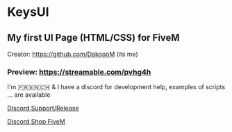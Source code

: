 # KeysUI

## My first UI Page (HTML/CSS) for FiveM

Creator: https://github.com/DakoooM (its me)

### Preview:  https://streamable.com/pvhg4h

I'm 🇫🇷🇪🇳🇨🇭 & I have a discord for development help, examples of scripts ... are available

[Discord Support/Release](https://discord.gg/EBfXQ94ewu)


[Discord Shop FiveM](https://discord.gg/mUmeeUsFcU)

